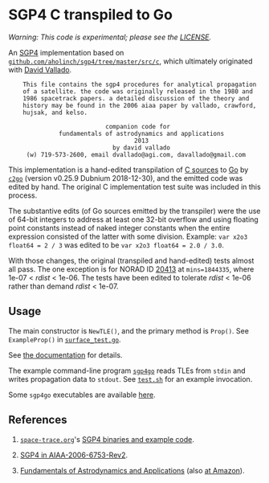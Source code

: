 # SGP4 C transpiled to Go

_Warning: This code is experimental; please see the
[LICENSE](LICENSE)._

An
[SGP4](http://celestrak.com/publications/AIAA/2006-6753/AIAA-2006-6753-Rev2.pdf)
implementation based on
[`github.com/aholinch/sgp4/tree/master/src/c`](https://github.com/aholinch/sgp4/tree/master/src/c),
which ultimately originated with [David
Vallado](https://celestrak.com/software/vallado-sw.php).

```
    This file contains the sgp4 procedures for analytical propagation
    of a satellite. the code was originally released in the 1980 and
    1986 spacetrack papers. a detailed discussion of the theory and
    history may be found in the 2006 aiaa paper by vallado, crawford,
    hujsak, and kelso.

                           companion code for
              fundamentals of astrodynamics and applications
                                   2013
                             by david vallado
     (w) 719-573-2600, email dvallado@agi.com, davallado@gmail.com
```

This implementation is a hand-edited transpilation of [C
sources](https://github.com/aholinch/sgp4/tree/master/src/c) to
[Go](https://golang.org/) by
[`c2go`](https://github.com/elliotchance/c2go) (version v0.25.9
Dubnium 2018-12-30), and the emitted code was edited by hand.  The
original C implementation test suite was included in this process.

The substantive edits (of Go sources emitted by the transpiler) were
the use of 64-bit integers to address at least one 32-bit overflow and
using floating point constants instead of naked integer constants when
the entire expression consisted of the latter with some division.
Example: `var x2o3 float64 = 2 / 3` was edited to be `var x2o3 float64
= 2.0 / 3.0`.

With those changes, the original (transpiled and hand-edited) tests
almost all pass.  The one exception is for NORAD ID
[20413](https://www.n2yo.com/satellite/?s=20413) at `mins=1844335`,
where 1e-07 < _rdist_ < 1e-06.  The tests have been edited to tolerate
_rdist_ < 1e-06 rather than demand _rdist_ < 1e-07.

## Usage

The main constructor is `NewTLE()`, and the primary method is
`Prop()`.  See `ExampleProp()` in
[`surface_test.go`](surface_test.go).

See [the documentation](https://godoc.org/github.com/morphism/sgp4go)
for details.

The example command-line program [`sgp4go`](cmd/sgp4go) reads TLEs
from `stdin` and writes propagation data to `stdout`. See
[`test.sh`](test.sh) for an example invocation.

Some `sgp4go` executables are available
[here](https://github.com/morphism/sgp4go/releases).

## References

1. [`space-trace.org`](https://www.space-track.org/)'s [SGP4 binaries
   and example code](https://www.space-track.org/documentation#/sgp4).

1. [SGP4 in
   AIAA-2006-6753-Rev2](http://celestrak.com/publications/AIAA/2006-6753/AIAA-2006-6753-Rev2.pdf).

1. [Fundamentals of Astrodynamics and
   Applications](https://celestrak.com/software/vallado-sw.php) (also
   [at
   Amazon](https://www.amazon.com/Fundamentals-Astrodynamics-Applications-Technology-Library/dp/1881883183/ref=pd_lpo_14_t_0/140-1650425-3257455)).
   
